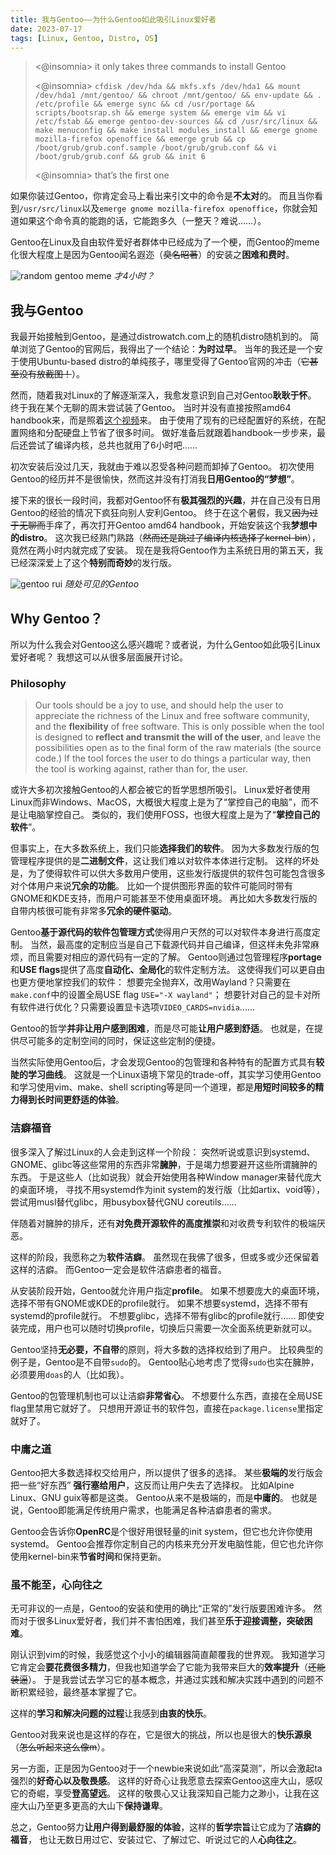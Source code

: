 ```yaml
---
title: 我与Gentoo——为什么Gentoo如此吸引Linux爱好者
date: 2023-07-17
tags: [Linux, Gentoo, Distro, OS]
---
```


> <@insomnia> it only takes three commands to install Gentoo
>
> <@insomnia> `cfdisk /dev/hda && mkfs.xfs /dev/hda1 && mount /dev/hda1 /mnt/gentoo/ && chroot /mnt/gentoo/ && env-update && . /etc/profile && emerge sync && cd /usr/portage && scripts/bootsrap.sh && emerge system && emerge vim && vi /etc/fstab && emerge gentoo-dev-sources && cd /usr/src/linux && make menuconfig && make install modules_install && emerge gnome mozilla-firefox openoffice && emerge grub && cp /boot/grub/grub.conf.sample /boot/grub/grub.conf && vi /boot/grub/grub.conf && grub && init 6`
>
> <@insomnia> that’s the first one

<!-- more -->

如果你装过Gentoo，你肯定会马上看出来引文中的命令是**不太对**的。
而且当你看到`/usr/src/linux`以及`emerge gnome mozilla-firefox openoffice`，你就会知道如果这个命令真的能跑的话，它能跑多久（一整天？难说……）。

Gentoo在Linux及自由软件爱好者群体中已经成为了一个梗，而Gentoo的meme化很大程度上是因为Gentoo闻名遐迩（~~臭名昭著~~）的安装之**困难和费时**。

![random gentoo meme](/images/3a4yepx08v4b1.jpg)
*才4小时？*

## 我与Gentoo

我最开始接触到Gentoo，是通过distrowatch.com上的随机distro随机到的。
简单浏览了Gentoo的官网后，我得出了一个结论：**为时过早**。
当年的我还是一个安于使用Ubuntu-based distro的单纯孩子，哪里受得了Gentoo官网的冲击（~~它甚至没有放截图！~~）。

然而，随着我对Linux的了解逐渐深入，我愈发意识到自己对Gentoo**耿耿于怀**。
终于我在某个无聊的周末尝试装了Gentoo。
当时并没有直接按照amd64 handbook来，而是照着[这个视频](https://www.youtube.com/watch?v=J7W9MItUSGw)来。
由于使用了现有的已经配置好的系统，在配置网络和分配硬盘上节省了很多时间。
做好准备后就跟着handbook一步步来，最后还尝试了编译内核，总共也就用了6小时吧……

初次安装后没过几天，我就由于难以忍受各种问题而卸掉了Gentoo。
初次使用Gentoo的经历并不是很愉快，然而这并没有打消我**日用Gentoo的“梦想”**。

接下来的很长一段时间，我都对Gentoo怀有**极其强烈的兴趣**，并在自己没有日用Gentoo的经验的情况下疯狂向别人安利Gentoo。
终于在这个暑假，我又~~因为过于无聊而~~手痒了，再次打开Gentoo amd64 handbook，开始安装这个我**梦想中的distro**。
这次我已经熟门熟路（~~然而还是跳过了编译内核选择了kernel-bin~~），竟然在两小时内就完成了安装。
现在是我将Gentoo作为主系统日用的第五天，我已经深深爱上了这个**特别而奇妙**的发行版。

![gentoo rui](/images/9zkccddff81b1.png)
*随处可见的Gentoo*

## Why Gentoo？

所以为什么我会对Gentoo这么感兴趣呢？或者说，为什么Gentoo如此吸引Linux爱好者呢？
我想这可以从很多层面展开讨论。

### Philosophy

> Our tools should be a joy to use, and should help the user to appreciate the richness of the Linux and free software community, and the **flexibility** of free software. This is only possible when the tool is designed to **reflect and transmit the will of the user**, and leave the possibilities open as to the final form of the raw materials (the source code.) If the tool forces the user to do things a particular way, then the tool is working against, rather than for, the user. 

或许大多初次接触Gentoo的人都会被它的哲学思想所吸引。
Linux爱好者使用Linux而非Windows、MacOS，大概很大程度上是为了“掌控自己的电脑”，而不是让电脑掌控自己。
类似的，我们使用FOSS，也很大程度上是为了“**掌控自己的软件**”。

但事实上，在大多数系统上，我们只能**选择我们的软件**。
因为大多数发行版的包管理程序提供的是**二进制文件**，这让我们难以对软件本体进行定制。
这样的坏处是，为了使得软件可以供大多数用户使用，这些发行版提供的软件包可能包含很多对个体用户来说**冗余的功能**。
比如一个提供图形界面的软件可能同时带有GNOME和KDE支持，而用户可能甚至不使用桌面环境。
再比如大多数发行版的自带内核很可能有非常多**冗余的硬件驱动**。

Gentoo**基于源代码的软件包管理方式**使得用户天然的可以对软件本身进行高度定制。
当然，最高度的定制应当是自己下载源代码并自己编译，但这样未免非常麻烦，而且需要对相应的源代码有一定的了解。
Gentoo则通过包管理程序**portage**和**USE flags**提供了高度**自动化、全局化**的软件定制方法。
这使得我们可以更自由也更方便地掌控我们的软件：
想要完全抛弃X，改用Wayland？只需要在`make.conf`中的设置全局USE flag `USE="-X wayland"`；
想要针对自己的显卡对所有软件进行优化？只需要设置显卡选项`VIDEO_CARDS=nvidia`……

Gentoo的哲学**并非让用户感到困难**，而是尽可能**让用户感到舒适**。
也就是，在提供尽可能多的定制空间的同时，保证这些定制的便捷。

当然实际使用Gentoo后，才会发现Gentoo的包管理和各种特有的配置方式具有**较陡的学习曲线**。
这就是一个Linux语境下常见的trade-off，其实学习使用Gentoo和学习使用vim、make、shell scripting等是同一个道理，都是**用短时间较多的精力得到长时间更舒适的体验**。

### 洁癖福音

很多深入了解过Linux的人会走到这样一个阶段：
突然听说或意识到systemd、GNOME、glibc等这些常用的东西非常**臃肿**，于是竭力想要避开这些所谓臃肿的东西。
于是这些人（比如说我）就会开始使用各种Window manager来替代庞大的桌面环境，
寻找不用systemd作为init system的发行版（比如artix、void等），尝试用musl替代glibc，用busybox替代GNU coreutils……

伴随着对臃肿的排斥，还有**对免费开源软件的高度推崇**和对收费专利软件的极端厌恶。

这样的阶段，我愿称之为**软件洁癖**。
虽然现在我佛了很多，但或多或少还保留着这样的洁癖。
而Gentoo一定会是软件洁癖患者的福音。

从安装阶段开始，Gentoo就允许用户指定**profile**。
如果不想要庞大的桌面环境，选择不带有GNOME或KDE的profile就行。
如果不想要systemd，选择不带有systemd的profile就行。
不想要glibc，选择不带有glibc的profile就行……
即使安装完成，用户也可以随时切换profile，切换后只需要一次全面系统更新就可以。

Gentoo坚持**无必要，不自带**的原则，将大多数的选择权给到了用户。
比较典型的例子是，Gentoo是不自带`sudo`的。
Gentoo贴心地考虑了觉得`sudo`也实在臃肿，必须要用`doas`的人（比如我）。

Gentoo的包管理机制也可以让洁癖**非常省心**。
不想要什么东西，直接在全局USE flag里禁用它就好了。
只想用开源证书的软件包，直接在`package.license`里指定就好了。

### 中庸之道

Gentoo把大多数选择权交给用户，所以提供了很多的选择。
某些**极端的**发行版会把一些“好东西” **强行塞给用户**，这反而让用户失去了选择权。
比如Alpine Linux、GNU guix等都是这类。
Gentoo从来不是极端的，而是**中庸的**。
也就是说，Gentoo即能满足传统用户需求，也能满足各种洁癖患者的需求。

Gentoo会告诉你**OpenRC**是个很好用很轻量的init system，但它也允许你使用systemd。
Gentoo会推荐你定制自己的内核来充分开发电脑性能，但它也允许你使用kernel-bin来**节省时间**和保持更新。

### 虽不能至，心向往之

无可非议的一点是，Gentoo的安装和使用的确比“正常的”发行版要困难许多。
然而对于很多Linux爱好者，我们并不害怕困难，我们甚至**乐于迎接调整，突破困难**。

刚认识到vim的时候，我感觉这个小小的编辑器简直颠覆我的世界观。
我知道学习它肯定会**要花费很多精力**，但我也知道学会了它能为我带来巨大的**效率提升**（~~还能装逼~~）。
于是我尝试去学习它的基本概念，并通过实践和解决实践中遇到的问题不断积累经验，最终基本掌握了它。

这样的**学习和解决问题的过程**让我感到**由衷的快乐**。

Gentoo对我来说也是这样的存在，它是很大的挑战，所以也是很大的**快乐源泉**（~~怎么听起来这么像m~~）。

另一方面，正是因为Gentoo对于一个newbie来说如此“高深莫测”，所以会激起ta强烈的**好奇心以及敬畏感**。
这样的好奇心让我愿意去探索Gentoo这座大山，感叹它的奇崛，享受**登高望远**。
这样的敬畏心又让我深知自己能力之渺小，让我在这座大山乃至更多更高的大山下**保持谦卑**。

总之，Gentoo努力**让用户得到最舒服的体验**，这样的**哲学宗旨**让它成为了**洁癖的福音**，
也让无数日用过它、安装过它、了解过它、听说过它的人**心向往之**。
